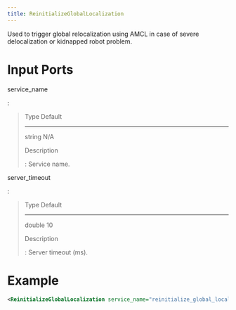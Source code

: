 ```yaml
---
title: ReinitializeGlobalLocalization
---
```


Used to trigger global relocalization using AMCL in case of severe delocalization or kidnapped robot problem.

# Input Ports

service_name

:   

>   Type     Default
>   -------- ---------
>   string   N/A
>
> Description
>
> :   Service name.

server_timeout

:   

>   Type     Default
>   -------- ---------
>   double   10
>
> Description
>
> :   Server timeout (ms).

# Example

``` xml
<ReinitializeGlobalLocalization service_name="reinitialize_global_localization"/>
```
